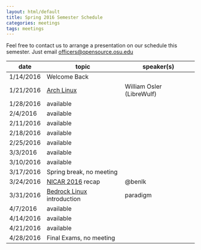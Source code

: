 ```yaml
---
layout: html/default
title: Spring 2016 Semester Schedule
categories: meetings
tags: meetings
---
```


Feel free to contact us to arrange a presentation on our schedule this semester. Just email [officers@opensource.osu.edu](mailto:officers@opensource.osu.edu)

| date	   | topic			| speaker(s)	                  |
|----------|----------------------------|---------------|
| 1/14/2016| Welcome Back                               |
| 1/21/2016| [Arch Linux](https://www.archlinux.org) | William Osler (LibreWulf) |
| 1/28/2016| available                                  |
| 2/4/2016 | available                                  |
| 2/11/2016| available                                  |
| 2/18/2016| available                                  |
| 2/25/2016| available                                  |
| 3/3/2016 | available                                  |
| 3/10/2016| available                                  |
| 3/17/2016| Spring break, no meeting                   |
| 3/24/2016| [NICAR 2016](http://www.ire.org/conferences/nicar2016/) recap | @benlk |
| 3/31/2016| [Bedrock Linux](http://bedrocklinux.org) introduction | paradigm |
| 4/7/2016 | available                                  |
| 4/14/2016| available                                  |
| 4/21/2016| available                                  |
| 4/28/2016| Final Exams, no meeting                    |
